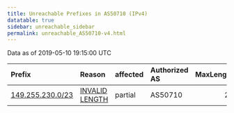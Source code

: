 ```yaml
---
title: Unreachable Prefixes in AS50710 (IPv4)
datatable: true
sidebar: unreachable_sidebar
permalink: unreachable_AS50710-v4.html
---
```


Data as of 2019-05-10 19:15:00 UTC


<div class="datatable-begin"></div>

| Prefix                                                     | Reason                                                                                                     | affected   | Authorized AS   |   MaxLength | Anchor                                         |   unreachable /24s |
|:-----------------------------------------------------------|:-----------------------------------------------------------------------------------------------------------|:-----------|:----------------|------------:|:-----------------------------------------------|-------------------:|
| [149.255.230.0/23](https://stat.ripe.net/149.255.230.0/23) | [INVALID LENGTH](https://rpki-validator.ripe.net/announcement-preview?asn=AS50710&prefix=149.255.230.0/23) | partial    | AS50710         |          21 | [RIPE](unreachable_RIPE_NCC_RPKI_Root-v4.html) |                  2 |

<div class="datatable-end"></div>